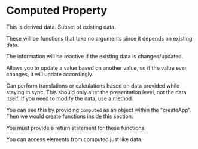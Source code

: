 # Computed Property

This is derived data. Subset of existing data.

These will be functions that take no arguments since it depends on existing data.

The information will be reactive if the existing data is changed/updated.

Allows you to update a value based on another value, so if the value ever changes, it will update accordingly.

Can perform translations or calculations based on data provided while staying in sync. This should only alter the presentation level, not the data itself. If you need to modify the data, use a method.

You can see this by providing `computed` as an object within the "createApp". Then we would create functions inside this section.

You must provide a return statement for these functions.

You can access elements from computed just like data.
